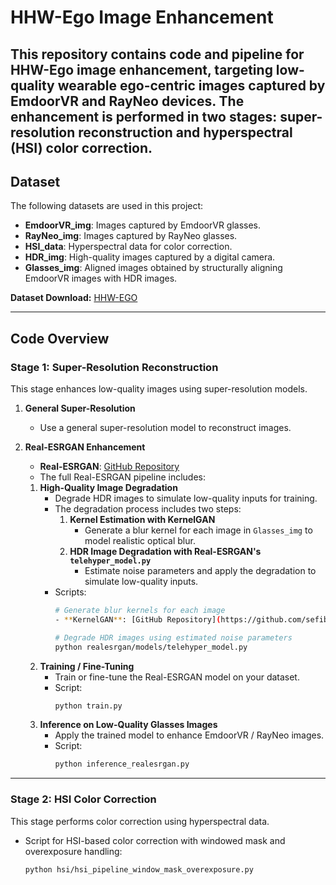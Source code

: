 # HHW-Ego Image Enhancement

**This repository contains code and pipeline for **HHW-Ego** image enhancement, targeting low-quality wearable ego-centric images captured by EmdoorVR and RayNeo devices. The enhancement is performed in two stages: super-resolution reconstruction and hyperspectral (HSI) color correction.**
---

## Dataset

The following datasets are used in this project:

- **EmdoorVR_img**: Images captured by EmdoorVR glasses.  
- **RayNeo_img**: Images captured by RayNeo glasses.  
- **HSI_data**: Hyperspectral data for color correction.  
- **HDR_img**: High-quality images captured by a digital camera.  
- **Glasses_img**: Aligned images obtained by structurally aligning EmdoorVR images with HDR images.

**Dataset Download:** [HHW-EGO](https://pan.quark.cn/s/90dee531b04a)

---

## Code Overview

### Stage 1: Super-Resolution Reconstruction

This stage enhances low-quality images using super-resolution models.

1. **General Super-Resolution**  
   - Use a general super-resolution model to reconstruct images.

2. **Real-ESRGAN Enhancement**
   - **Real-ESRGAN**: [GitHub Repository](https://github.com/xinntao/Real-ESRGAN)
   - The full Real-ESRGAN pipeline includes:
   1. **High-Quality Image Degradation**  
      - Degrade HDR images to simulate low-quality inputs for training.  
      - The degradation process includes two steps:  
        1. **Kernel Estimation with KernelGAN**  
           - Generate a blur kernel for each image in `Glasses_img` to model realistic optical blur.  
        2. **HDR Image Degradation with Real-ESRGAN's `telehyper_model.py`**  
           - Estimate noise parameters and apply the degradation to simulate low-quality inputs.  
      - Scripts:  
        ```bash
        # Generate blur kernels for each image
        - **KernelGAN**: [GitHub Repository](https://github.com/sefibk/KernelGAN)
   
        # Degrade HDR images using estimated noise parameters
        python realesrgan/models/telehyper_model.py
        ```
     2. **Training / Fine-Tuning**  
        - Train or fine-tune the Real-ESRGAN model on your dataset.  
        - Script:  
          ```bash
          python train.py
          ```
     3. **Inference on Low-Quality Glasses Images**  
        - Apply the trained model to enhance EmdoorVR / RayNeo images.  
        - Script:  
          ```bash
          python inference_realesrgan.py
          ```


---

### Stage 2: HSI Color Correction

This stage performs color correction using hyperspectral data.

- Script for HSI-based color correction with windowed mask and overexposure handling:  
  ```bash
  python hsi/hsi_pipeline_window_mask_overexposure.py
